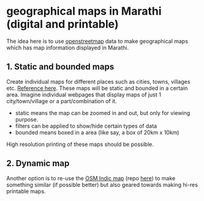 # geographical maps in Marathi (digital and printable)

The idea here is to use [openstreetmap](https://www.openstreetmap.org/) data to make geographical maps which has map information displayed in Marathi.

## 1. Static and bounded maps
Create individual maps for different places such as cities, towns, villages etc. [Reference here](https://draftmpd41.github.io/).
These maps will be static and bounded in a certain area. Imagine individual webpages that display maps of just 1 city/town/village or a part/combination of it.
- static means the map can be zoomed in and out, but only for viewing purpose.
- filters can be applied to show/hide certain types of data
- bounded means boxed in a area (like say, a box of 20km x 10km)

High resolution printing of these maps should be possible.

## 2. Dynamic map
Another option is to re-use the [OSM Indic map](https://osm-in.github.io/indic-map) (repo [here](https://github.com/osm-in/indic-map)) to make something similar (if possible better) but also geared towards making hi-res printable maps.
